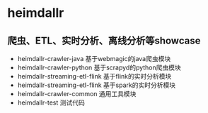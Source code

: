 # heimdallr
爬虫、ETL、实时分析、离线分析等showcase
---
* heimdallr-crawler-java 基于webmagic的java爬虫模块
* heimdallr-crawler-python 基于scrapyd的python爬虫模块
* heimdallr-streaming-etl-flink 基于flink的实时分析模块
* heimdallr-streaming-etl-flink 基于spark的实时分析模块
* heimdallr-crawler-common 通用工具模块
* heimdallr-test 测试代码
